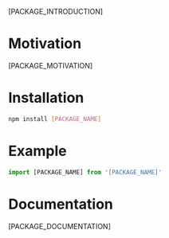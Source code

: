 [PACKAGE_INTRODUCTION]

# Motivation

[PACKAGE_MOTIVATION]

# Installation

```bash
npm install [PACKAGE_NAME]
```

# Example

```javascript
import [PACKAGE_NAME] from '[PACKAGE_NAME]'
```

# Documentation

[PACKAGE_DOCUMENTATION]
